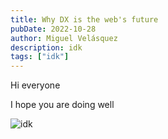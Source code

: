 ```yaml
---
title: Why DX is the web's future
pubDate: 2022-10-28
author: Miguel Velásquez
description: idk
tags: ["idk"]
---
```


Hi everyone

I hope you are doing well

![idk](https://images.unsplash.com/photo-1698342381285-ebc8cdaa1f98?auto=format&fit=crop&q=80&w=2340&ixlib=rb-4.0.3&ixid=M3wxMjA3fDB8MHxwaG90by1wYWdlfHx8fGVufDB8fHx8fA%3D%3D)
